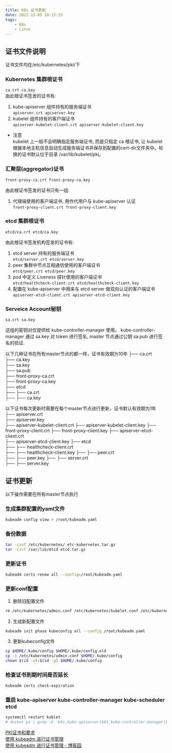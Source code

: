 ```yaml
---
title: K8s 证书更新
date: 2022-12-05 10:15:25
tags:
    - K8s
    - Linux
---
```

## 证书文件说明  
证书文件均在/etc/kubernetes/pki/下  

### Kubernetes 集群根证书  

`ca.crt ca.key`  
由此根证书签发的证书有:  
  1. kube-apiserver 组件持有的服务端证书  
  `apiserver.crt apiserver.key`
  2. kubelet 组件持有的客户端证书  
  `apiserver-kubelet-client.crt apiserver-kubelet-client.key`

* 注意  
kubelet 上一般不会明确指定服务端证书, 而是只指定 ca 根证书, 让 kubelet 根据本地主机信息自动生成服务端证书并保存到配置的cert-dir文件夹中。轮换的证书默认位于目录 /var/lib/kubelet/pki。

### 汇聚层(aggregator)证书  

`front-proxy-ca.crt front-proxy-ca.key`

由此根证书签发的证书只有一组:  
  1. 代理端使用的客户端证书, 用作代用户与 kube-apiserver 认证  
    `front-proxy-client.crt front-proxy-client.key`

### etcd 集群根证书  

`etcd/ca.crt etcd/ca.key`

由此根证书签发机构签发的证书有:  
  1. etcd server 持有的服务端证书  
    `etcd/server.crt etcd/server.key`  
  2. peer 集群中节点互相通信使用的客户端证书  
    `etcd/peer.crt etcd/peer.key`  
  3. pod 中定义 Liveness 探针使用的客户端证书  
    `etcd/healthcheck-client.crt etcd/healthcheck-client.key`  
  4. 配置在 kube-apiserver 中用来与 etcd server 做双向认证的客户端证书  
    `apiserver-etcd-client.crt apiserver-etcd-client.key`  
    
### Serveice Account秘钥  

`sa.crt sa.key`  

这组的密钥对仅提供给 kube-controller-manager 使用。 kube-controller-manager 通过 sa.key 对 token 进行签名, master 节点通过公钥 sa.pub 进行签名的验证.

以下几种证书在所有master节点的都一样，证书有效期为10年
├── ca.crt  
├── ca.key  
├── sa.key  
├── sa.pub  
├── front-proxy-ca.crt  
├── front-proxy-ca.key  
├── etcd  
├── ├── ca.crt  
├── ├── ca.key  

以下证书每次更新时需要在每个master节点进行更新，证书默认有效期为1年 
├── apiserver.crt  
├── apiserver.key  
├── apiserver-kubelet-client.crt 
├── apiserver-kubelet-client.key
├── front-proxy-client.crt 
├── front-proxy-client.key
├── apiserver-etcd-client.crt  
├── apiserver-etcd-client.key
├── etcd  
├── ├── healthcheck-client.crt  
├── ├── healthcheck-client.key 
├── ├── peer.crt  
├── ├── peer.key 
├── ├── server.crt  
├── ├── server.key 
 
## 证书更新   

以下操作需要在所有master节点执行  

### 生成集群配置的yaml文件  

```sh
kubeadm config view > /root/kubeadm.yaml
```

### 备份数据  

```sh
tar -czvf /etc/kubernetes/ etc-kubernetes.tar.gz
tar -czvf /var/lib/etcd etcd.tar.gz
```

### 更新证书  
```sh
kubeadm certs renew all --config=/root/kubeadm.yaml
```

### 更新conf配置  

1. 删除旧配置文件  

```sh
rm /etc/kubernetes/admin.conf /etc/kubernetes/kubelet.conf /etc/kubernetes/controller-manager.conf /etc/kubernetes/scheduler.conf 
```

2. 生成新配置文件   

```sh
kubeadm init phase kubeconfig all --config /root/kubeadm.yaml
```

3. 更新kubeconfig文件  

```sh
cp $HOME/.kube/config $HOME/.kube/config.old
cp -i /etc/kubernetes/admin.conf $HOME/.kube/config
chown $(id -u):$(id -g) $HOME/.kube/config
```

### 检查证书到期时间是否延长  
```sh
kubeadm certs check-expiration  
```


### 重启 kube-apiserver kube-controller-manager kube-scheduler etcd  

```sh
systemctl restart kublet
# docker ps | grep -E 'k8s_kube-apiserver|k8s_kube-controller-manager|k8s_kube-scheduler|k8s_etcd_etcd' | awk -F ' ' '{print $1}' | xargs docker restart
```


[PKI证书和要求](https://kubernetes.io/zh-cn/docs/setup/best-practices/certificates/)  
[使用 kubeadm 进行证书管理](https://kubernetes.io/zh-cn/docs/tasks/administer-cluster/kubeadm/kubeadm-certs/)  
[使用 kubeadm 进行证书管理 - 博客园](https://www.cnblogs.com/zhangrui153169/p/15814148.html)
